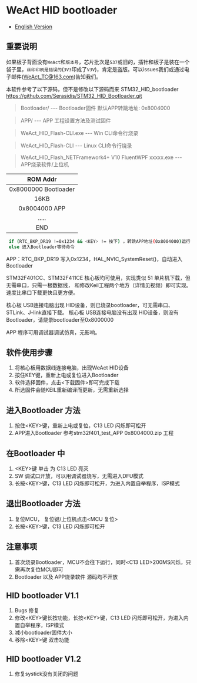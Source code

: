 # WeAct HID bootloader

* [English Version](./README.md)

## 重要说明

如果板子背面没有`WeAct`和`版本号`，芯片批次是`537`或旧的，插针和板子是装在一个袋子里，`丝印印刷是错误的`(`3V3`印成了`V3V`)，肯定是盗版。可以issues我们或通过电子邮件(WeAct_TC@163.com)告知我们。

本软件参考了以下源码，但不是修改以下源码而来
STM32_HID_bootloader  <https://github.com/Serasidis/STM32_HID_Bootloader.git>

> Bootloader/ --- Bootloader固件 默认APP转跳地址: 0x8004000

> APP/ --- APP 工程设置方法及测试固件

> WeAct_HID_Flash-CLI.exe --- Win CLI命令行烧录

> WeAct_HID_Flash-CLI --- Linux CLI命令行烧录

> WeAct_HID_Flash_NETFramework4+ V10 FluentWPF xxxxx.exe --- APP烧录软件/上位机

|ROM Addr|
|:--:|
|0x8000000 Bootloader|
|16KB |
|0x8004000 APP|  
|..... |
|END|

``` bash
 if (RTC_BKP_DR19 !=0x1234 && <KEY> != 按下) ，转跳APP地址(0x8004000)运行
 else 进入Bootloader等待命令
 ```

 APP：RTC_BKP_DR19 写入0x1234，HAL_NVIC_SystemReset()，自动进入Bootloader

STM32F401CC、STM32F411CE 核心板均可使用，实现类似 51 单片机下载，但无需串口，只需一根数据线，
和修改Keil工程两个地方（详情见视频）即可实现。速度比串口下载更快且更方便。

核心板 USB连接电脑出现 HID设备，则已烧录bootloader，可无需串口、STLink、J-link直接下载。
核心板 USB连接电脑没有出现 HID设备，则没有Bootloader，请烧录bootloader至0x8000000

APP 程序可用调试器调试仿真，无影响。

## 软件使用步骤

1. 将核心板用数据线连接电脑，出现WeAct HID设备
2. 按住KEY键，重新上电或复位进入Bootloader
3. 软件选择固件，点击\<下载固件\>即可完成下载
4. 所选固件会随KEIL重新编译而更新，无需重新选择

## 进入Bootloader 方法

1. 按住\<KEY\>键，重新上电或复位，C13 LED 闪烁即可松开
2. APP进入Bootloader 参考stm32f401_test_APP 0x8004000.zip 工程

## 在Bootloader 中

1. \<KEY\>键 单击 为 C13 LED 亮灭
2. SW 调试口开放，可以用调试器烧写，无需进入DFU模式
3. 长按\<KEY\>键，C13 LED 闪烁即可松开，为进入内置自举程序，ISP模式

## 退出Bootloader 方法

1. 复位MCU， 复位键/上位机点击\<MCU 复位\>
2. 长按\<KEY\>键，C13 LED 闪烁即可松开

## 注意事项

1. 首次烧录Bootloader，MCU不会往下运行，同时\<C13 LED>200MS闪烁，只需再次复位MCU即可
2. Bootloader 以及 APP烧录软件 源码均不开放

## HID bootloader V1.1

1. Bugs 修复
2. 修改\<KEY\>键长按功能，长按\<KEY>键，C13 LED 闪烁即可松开，为进入内置自举程序，ISP模式
3. 减小bootloader固件大小
4. 移除\<KEY\>键 双击功能

## HID bootloader V1.2

1. 修复systick没有关闭的问题
